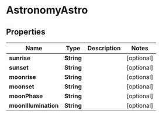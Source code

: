 # AstronomyAstro

## Properties
Name | Type | Description | Notes
------------ | ------------- | ------------- | -------------
**sunrise** | **String** |  |  [optional]
**sunset** | **String** |  |  [optional]
**moonrise** | **String** |  |  [optional]
**moonset** | **String** |  |  [optional]
**moonPhase** | **String** |  |  [optional]
**moonIllumination** | **String** |  |  [optional]
